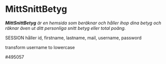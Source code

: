 # __**MittSnittBetyg**__

_**MittSnittBetyg** är en hemsida som beräknar och håller ihop dina betyg och räknar även ut ditt personliga snitt betyg eller total poäng._

SESSION håller id, firstname, lastname, mail, username, password

transform username to lowercase 

#495057
